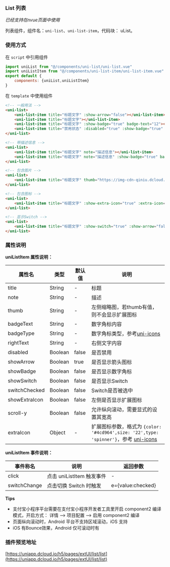 ### List 列表
*已经支持在nvue页面中使用*

列表组件，组件名：``uni-list``、``uni-list-item``，代码块： uList。

### 使用方式

在 ``script`` 中引用组件 

```javascript
import uniList from "@/components/uni-list/uni-list.vue"
import uniListItem from "@/components/uni-list-item/uni-list-item.vue"
export default {
    components: {uniList,uniListItem}
}
```

在 ``template`` 中使用组件 

```html
<!-- 一般用法 -->
<uni-list>
    <uni-list-item title="标题文字" :show-arrow="false"></uni-list-item>
    <uni-list-item title="标题文字"></uni-list-item>
    <uni-list-item title="标题文字" :show-badge="true" badge-text="12"></uni-list-item>
    <uni-list-item title="禁用状态" :disabled="true" :show-badge="true" badge-text="12"></uni-list-item>
</uni-list>

<!-- 带描述信息 -->
<uni-list>
    <uni-list-item title="标题文字" note="描述信息"></uni-list-item>
    <uni-list-item title="标题文字" note="描述信息" :show-badge="true" badge-text="12"></uni-list-item>
</uni-list>

<!-- 包含图片 -->
<uni-list>
    <uni-list-item title="标题文字" thumb="https://img-cdn-qiniu.dcloud.net.cn/new-page/hx.png"></uni-list-item>
</uni-list>

<!-- 包含图标 -->
<uni-list>
    <uni-list-item title="标题文字" :show-extra-icon="true" :extra-icon="{color: '#4cd964',size: '22',type: 'spinner'}"></uni-list-item>
</uni-list>

<!-- 显示Switch -->
<uni-list>
    <uni-list-item title="标题文字" :show-switch="true" :show-arrow="false"></uni-list-item>
</uni-list>
```

### 属性说明

**uniListItem 属性说明：**

|属性名			|类型	|默认值	|说明																																|
|---			|----	|---	|---																																|
|title			|String	|-		|标题																																|
|note			|String	|-		|描述																																|
|thumb			|String	|-		|左侧缩略图，若thumb有值，则不会显示扩展图标																						|
|badgeText		|String	|-		|数字角标内容																														|
|badgeType		|String	|-		|数字角标类型，参考[uni-icons](https://ext.dcloud.net.cn/plugin?id=21)																|
|rightText		|String	|-		|右侧文字内容																														|
|disabled		|Boolean|false	|是否禁用																															|
|showArrow		|Boolean|true	|是否显示箭头图标																													|
|showBadge		|Boolean|false	|是否显示数字角标																													|
|showSwitch	    |Boolean|false	|是否显示Switch																														|
|switchChecked	|Boolean|false	|Switch是否被选中																													|
|showExtraIcon  |Boolean|false	|左侧是否显示扩展图标																												|
|scroll-y       |Boolean|false	|允许纵向滚动，需要显式的设置其宽高|
|extraIcon		|Object	|-		|扩展图标参数，格式为 ``{color: '#4cd964',size: '22',type: 'spinner'}``，参考 [uni-icons](https://ext.dcloud.net.cn/plugin?id=28)	|

**uniListItem 事件说明：**

|事件称名		|说明						|返回参数			|
|---			|---						|---				|
|click			|点击 uniListItem 触发事件	|-					|
|switchChange	|点击切换 Switch 时触发		|e={value:checked}	|

**Tips**

- 支付宝小程序平台需要在支付宝小程序开发者工具里开启 component2 编译模式，开启方式： 详情 --> 项目配置 --> 启用 component2 编译
- 页面纵向滚动时，Android 平台不支持区域滚动，iOS 支持
- iOS 有Bounce效果，Android 仅可滚动时有

### 插件预览地址

[https://uniapp.dcloud.io/h5/pages/extUI/list/list](https://uniapp.dcloud.io/h5/pages/extUI/list/list)